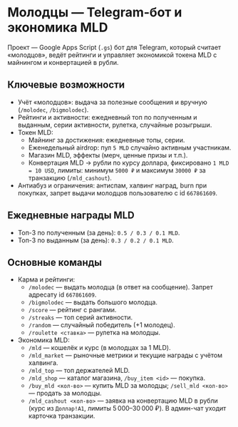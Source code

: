 # Молодцы — Telegram-бот и экономика MLD

Проект — Google Apps Script (`.gs`) бот для Telegram, который считает «молодцов», ведёт рейтинги и управляет экономикой токена MLD с майнингом и конвертацией в рубли.

## Ключевые возможности
- Учёт «молодцов»: выдача за полезные сообщения и вручную (`/molodec`, `/bigmolodec`).
- Рейтинги и активности: ежедневный топ по полученным и выданным, серии активности, рулетка, случайные розыгрыши.
- Токен MLD:
  - Майнинг за достижения: ежедневные топы, серии.
  - Еженедельный airdrop: пул `5 MLD` случайно активным участникам.
  - Магазин MLD, эффекты (мерч, ценные призы и т.п.).
  - Конвертация MLD → рубли по курсу доллара, фиксировано `1 MLD = 10 USD`, лимиты: минимум `5000 ₽` и максимум `30000 ₽` за транзакцию (`/mld_cashout`).
- Антиабуз и ограничения: антиспам, халвинг наград, burn при покупках, запрет выдачи молодцов пользователю с id `667861609`.

## Ежедневные награды MLD
- Топ-3 по полученным (за день): `0.5 / 0.3 / 0.1 MLD`.
- Топ-3 по выданным (за день): `0.3 / 0.2 / 0.1 MLD`.

## Основные команды
- Карма и рейтинги:
  - `/molodec` — выдать молодца (в ответ на сообщение). Запрет адресату id `667861609`.
  - `/bigmolodec` — выдать большого молодца.
  - `/score` — рейтинг с рангами.
  - `/streaks` — топ серий активности.
  - `/random` — случайный победитель (+1 молодец).
  - `/roulette <ставка>` — рулетка на молодцы.
- Экономика MLD:
  - `/mld` — кошелёк и курс (в молодцах за 1 MLD).
  - `/mld_market` — рыночные метрики и текущие награды с учётом халвинга.
  - `/mld_top` — топ держателей MLD.
  - `/mld_shop` — каталог магазина, `/buy_item <id>` — покупка.
  - `/buy_mld <кол-во>` — купить MLD за молодцы; `/sell_mld <кол-во>` — продать за молодцы.
  - `/mld_cashout <кол-во>` — заявка на конвертацию MLD в рубли (курс из `Доллар!A1`, лимиты 5 000–30 000 ₽). В админ-чат уходит карточка транзакции.
